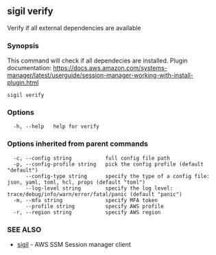 ## sigil verify

Verify if all external dependencies are available

### Synopsis

This command will check if all dependecies are installed.
Plugin documentation: https://docs.aws.amazon.com/systems-manager/latest/userguide/session-manager-working-with-install-plugin.html

```
sigil verify
```

### Options

```
  -h, --help   help for verify
```

### Options inherited from parent commands

```
  -c, --config string           full config file path
  -p, --config-profile string   pick the config profile (default "default")
      --config-type string      specify the type of a config file: json, yaml, toml, hcl, props (default "toml")
      --log-level string        specify the log level: trace/debug/info/warn/error/fatal/panic (default "panic")
  -m, --mfa string              specify MFA token
      --profile string          specify AWS profile
  -r, --region string           specify AWS region
```

### SEE ALSO

* [sigil](sigil.md)	 - AWS SSM Session manager client

